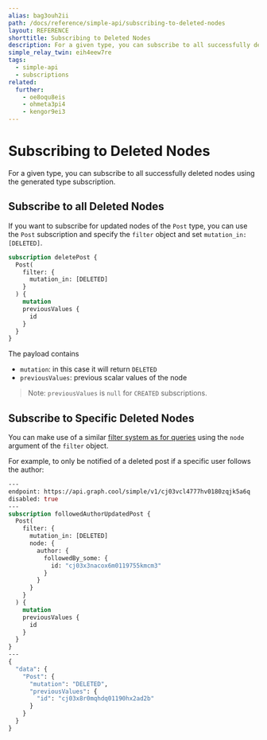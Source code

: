 ```yaml
---
alias: bag3ouh2ii
path: /docs/reference/simple-api/subscribing-to-deleted-nodes
layout: REFERENCE
shorttitle: Subscribing to Deleted Nodes
description: For a given type, you can subscribe to all successfully deleted nodes using the generated type subscription.
simple_relay_twin: eih4eew7re
tags:
  - simple-api
  - subscriptions
related:
  further:
    - oe8oqu8eis
    - ohmeta3pi4
    - kengor9ei3
---
```


# Subscribing to Deleted Nodes

For a given type, you can subscribe to all successfully deleted nodes using the generated type subscription.

## Subscribe to all Deleted Nodes

If you want to subscribe for updated nodes of the `Post` type, you can use the `Post` subscription and specify the `filter` object and set `mutation_in: [DELETED]`.

```graphql
subscription deletePost {
  Post(
    filter: {
      mutation_in: [DELETED]
    }
  ) {
    mutation
    previousValues {
      id
    }
  }
}
```

The payload contains

* `mutation`: in this case it will return `DELETED`
* `previousValues`: previous scalar values of the node

> Note: `previousValues` is `null` for `CREATED` subscriptions.

## Subscribe to Specific Deleted Nodes

You can make use of a similar [filter system as for queries](!alias-xookaexai0) using the `node` argument of the `filter` object.

For example, to only be notified of a deleted post if a specific user follows the author:

```graphql
---
endpoint: https://api.graph.cool/simple/v1/cj03vcl4777hv0180zqjk5a6q
disabled: true
---
subscription followedAuthorUpdatedPost {
  Post(
    filter: {
      mutation_in: [DELETED]
      node: {
        author: {
          followedBy_some: {
            id: "cj03x3nacox6m0119755kmcm3"
          }
        }
      }
    }
  ) {
    mutation
    previousValues {
      id
    }
  }
}
---
{
  "data": {
    "Post": {
      "mutation": "DELETED",
      "previousValues": {
        "id": "cj03x8r0mqhdq01190hx2ad2b"
      }
    }
  }
}
```
